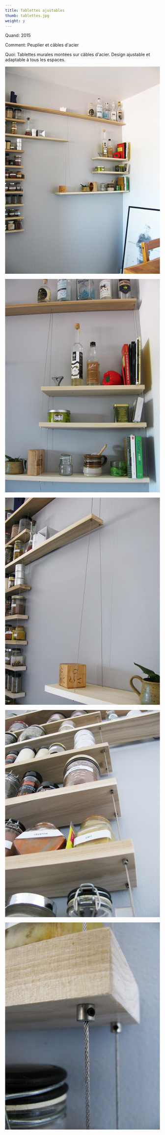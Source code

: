 ```yaml
---
title: Tablettes ajustables
thumb: tablettes.jpg
weight: y
---
```

Quand: 2015

Comment: Peuplier et câbles d'acier

Quoi: Tablettes murales montées sur câbles d'acier. Design ajustable et adaptable à tous les espaces.

![](/img/tablettes-01.jpg)

![](/img/tablettes-02.jpg)

![](/img/tablettes-03.jpg)

![](/img/tablettes-04.jpg)

![](/img/tablettes-05.jpg)